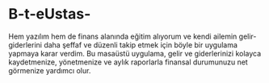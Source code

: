 # B-t-eUstas-
Hem yazılım hem de finans alanında eğitim alıyorum ve kendi ailemin gelir-giderlerini daha şeffaf ve düzenli takip etmek için böyle bir uygulama yapmaya karar verdim. Bu masaüstü uygulama, gelir ve giderlerinizi kolayca kaydetmenize, yönetmenize ve aylık raporlarla finansal durumunuzu net görmenize yardımcı olur. 
